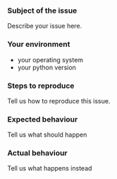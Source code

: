### Subject of the issue
Describe your issue here.

### Your environment
* your operating system
* your python version

### Steps to reproduce
Tell us how to reproduce this issue.

### Expected behaviour
Tell us what should happen

### Actual behaviour
Tell us what happens instead

